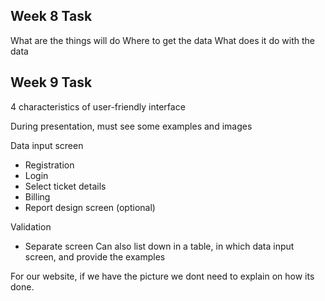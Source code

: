 ## Week 8 Task

What are the things will do
Where to get the data
What does it do with the data

## Week 9 Task

4 characteristics of user-friendly interface

During presentation, must see some examples and images

Data input screen
- Registration
- Login
- Select ticket details
- Billing
- Report design screen (optional)

Validation
- Separate screen
Can also list down in a table, in which data input screen, and provide the examples

For our website, if we have the picture we dont need to explain on how its done.